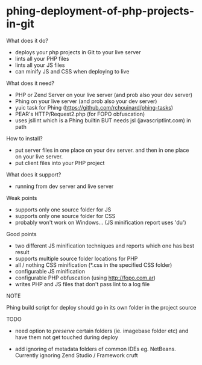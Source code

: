 # phing-deployment-of-php-projects-in-git

What does it do?

- deploys your php projects in Git to your live server
- lints all your PHP files
- lints all your JS files
- can minify JS and CSS when deploying to live

What does it need?

- PHP or Zend Server on your live server (and prob also your dev server)
- Phing on your live server (and prob also your dev server)
- yuic task for Phing (https://github.com/rchouinard/phing-tasks)
- PEAR's HTTP/Request2.php (for FOPO obfuscation)
- uses jsllint which is a Phing builtin BUT needs jsl (javascriptlint.com) in path

How to install?

- put server files in one place on your dev server. and then in one place on your live server.
- put client files into your PHP project


What does it support?

- running from dev server and live server

Weak points

- supports only one source folder for JS
- supports only one source folder for CSS
- probably won't work on Windows... (JS minification report uses 'du')

Good points

- two different JS minification techniques and reports which one has best result
- supports multiple source folder locations for PHP
- all / nothing CSS minification (*.css in the specified CSS folder)
- configurable JS minification
- configurable PHP obfuscation (using http://fopo.com.ar)
- writes PHP and JS files that don't pass lint to a log file

NOTE

Phing build script for deploy should go in its own folder in the project source

TODO

- need option to *preserve* certain folders (ie. imagebase folder etc) and have them not get touched during deploy

- add ignoring of metadata folders of common IDEs eg. NetBeans. Currently ignoring Zend Studio / Framework cruft
